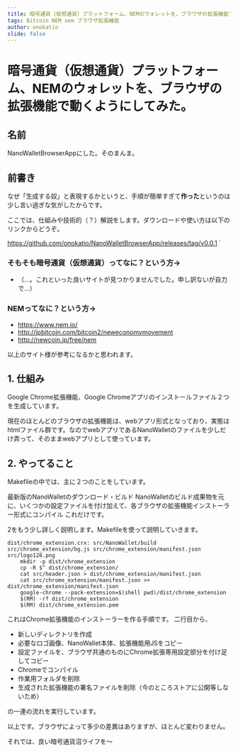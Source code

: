 ```yaml
---
title: 暗号通貨（仮想通貨）プラットフォーム、NEMのウォレットを、ブラウザの拡張機能で動くようにしてみた。
tags: Bitcoin NEM xem ブラウザ拡張機能
author: onokatio
slide: false
---
```

# 暗号通貨（仮想通貨）プラットフォーム、NEMのウォレットを、ブラウザの拡張機能で動くようにしてみた。
## 名前
NanoWalletBrowserAppにした。そのまんま。
## 前書き
なぜ「生成する奴」と表現するかというと、手順が簡単すぎて**作った**というのは少し言い過ぎな気がしたからです。

ここでは、仕組みや技術的（？）解説をします。ダウンロードや使い方は以下のリンクからどうぞ。

https://github.com/onokatio/NanoWalletBrowserApp/releases/tag/v0.0.1
`
### そもそも暗号通貨（仮想通貨）ってなに？という方→

- （…。これといった良いサイトが見つかりませんでした。申し訳ないが自力で…）

### NEMってなに？という方→

- https://www.nem.io/
- http://jpbitcoin.com/bitcoin2/neweconomymovement
- http://newcoin.jp/free/nem

以上のサイト様が参考になるかと思われます。

## 1. 仕組み
Google Chrome拡張機能、Google Chromeアプリのインストールファイル２つを生成しています。

現在のほとんどのブラウザの拡張機能は、webアプリ形式となっており、実態はhtmlファイル群です。なのでwebアプリであるNanoWalletのファイルを少しだけ弄って、そのままwebアプリとして使っています。

## 2. やってること

Makefileの中では、主に２つのことをしています。

最新版のNanoWalletのダウンロード・ビルド
NanoWalletのビルド成果物を元に、いくつかの設定ファイルを付け加えて、各ブラウザの拡張機能インストーラー形式にコンパイル
これだけです。

2をもう少し詳しく説明します。Makefileを使って説明していきます。

``` Makefile:Makefile
dist/chrome_extension.crx: src/NanoWallet/build src/chrome_extension/bg.js src/chrome_extension/manifest.json src/logo128.png
	mkdir -p dist/chrome_extension
	cp -R $^ dist/chrome_extension/
	cat src/header.json > dist/chrome_extension/manifest.json
	cat src/chrome_extension/manifest.json >> dist/chrome_extension/manifest.json
	google-chrome --pack-extension=$(shell pwd)/dist/chrome_extension
	$(RM) -rf dist/chrome_extension
	$(RM) dist/chrome_extension.pem
```
これはChrome拡張機能のインストーラーを作る手順です。
二行目から、

- 新しいディレクトリを作成
- 必要なロゴ画像、NanoWallet本体、拡張機能用JSをコピー
- 設定ファイルを、ブラウザ共通のものにChrome拡張専用設定部分を付け足してコピー
- Chromeでコンパイル
- 作業用フォルダを削除
- 生成された拡張機能の署名ファイルを削除（今のところストアに公開等しないため）

の一連の流れを実行しています。

以上です。ブラウザによって多少の差異はありますが、ほとんど変わりません。

それでは、良い暗号通貨沼ライフを〜

